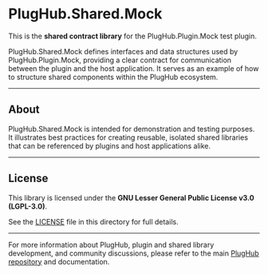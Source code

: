 # PlugHub.Shared.Mock

This is the **shared contract library** for the PlugHub.Plugin.Mock test plugin.

PlugHub.Shared.Mock defines interfaces and data structures used by PlugHub.Plugin.Mock, providing a clear contract for communication between the plugin and the host application. It serves as an example of how to structure shared components within the PlugHub ecosystem.

---

## About

PlugHub.Shared.Mock is intended for demonstration and testing purposes.  
It illustrates best practices for creating reusable, isolated shared libraries that can be referenced by plugins and host applications alike.

---

## License

This library is licensed under the **GNU Lesser General Public License v3.0 (LGPL-3.0)**.

See the [LICENSE](LICENSE) file in this directory for full details.

---

For more information about PlugHub, plugin and shared library development, and community discussions, please refer to the main [PlugHub repository](../../) and documentation.
